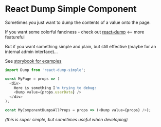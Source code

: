 # React Dump Simple Component

Sometimes you just want to dump the contents of a value onto the page.

If you want some colorful fanciness - check out [react-dump](https://www.npmjs.com/package/react-var-dump) &lt;-- more featureful

But if you want something simple and plain, but still effective (maybe for an internal admin interface)...

See [storybook for examples](https://zeroasterisk.github.io/react-dump)


```js
import Dump from 'react-dump-simple';

const MyPage = props => (
  <div>
    Here is something I'm trying to debug:
    <Dump value={props.userData} />
  </div>
);

const MyComponentDumpsAllProps = props => (<Dump value={props} />);
```

_(this is super simple, but sometimes useful when developing)_

